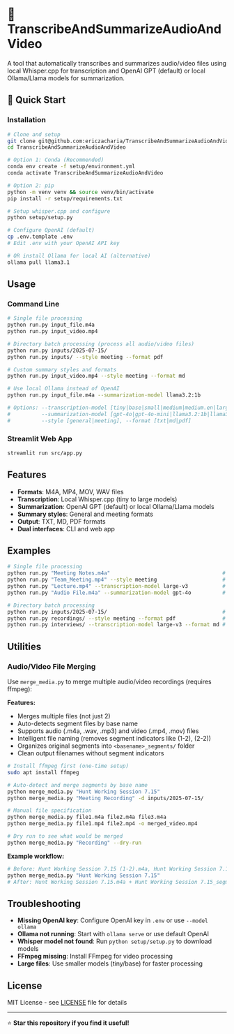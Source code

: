 # 🎵 TranscribeAndSummarizeAudioAndVideo

A tool that automatically transcribes and summarizes audio/video files using local Whisper.cpp for transcription and OpenAI GPT (default) or local Ollama/Llama models for summarization.

## 🚀 Quick Start

### Installation
```bash
# Clone and setup
git clone git@github.com:ericzacharia/TranscribeAndSummarizeAudioAndVideo.git
cd TranscribeAndSummarizeAudioAndVideo

# Option 1: Conda (Recommended)
conda env create -f setup/environment.yml
conda activate TranscribeAndSummarizeAudioAndVideo

# Option 2: pip
python -m venv venv && source venv/bin/activate
pip install -r setup/requirements.txt

# Setup whisper.cpp and configure
python setup/setup.py

# Configure OpenAI (default)
cp .env.template .env
# Edit .env with your OpenAI API key

# OR install Ollama for local AI (alternative)
ollama pull llama3.1
```

## Usage

### Command Line
```bash
# Single file processing
python run.py input_file.m4a
python run.py input_video.mp4

# Directory batch processing (process all audio/video files)
python run.py inputs/2025-07-15/
python run.py inputs/ --style meeting --format pdf

# Custom summary styles and formats
python run.py input_video.mp4 --style meeting --format md

# Use local Ollama instead of OpenAI
python run.py input_file.m4a --summarization-model llama3.2:1b

# Options: --transcription-model [tiny|base|small|medium|medium.en|large-v3], 
#          --summarization-model [gpt-4o|gpt-4o-mini|llama3.2:1b|llama3.2:3b|llama3.1:8b], 
#          --style [general|meeting], --format [txt|md|pdf]
```

### Streamlit Web App
```bash
streamlit run src/app.py
```

## Features

- **Formats**: M4A, MP4, MOV, WAV files
- **Transcription**: Local Whisper.cpp (tiny to large models)
- **Summarization**: OpenAI GPT (default) or local Ollama/Llama models
- **Summary styles**: General and meeting formats
- **Output**: TXT, MD, PDF formats
- **Dual interfaces**: CLI and web app

## Examples

```bash
# Single file processing
python run.py "Meeting Notes.m4a"                                    # iPhone voice memo with defaults
python run.py "Team_Meeting.mp4" --style meeting                     # Zoom recording with meeting format
python run.py "Lecture.mp4" --transcription-model large-v3           # High quality transcription
python run.py "Audio File.m4a" --summarization-model gpt-4o          # Custom OpenAI model

# Directory batch processing
python run.py inputs/2025-07-15/                                     # Process all files in date folder
python run.py recordings/ --style meeting --format pdf               # Meeting transcripts as PDFs
python run.py interviews/ --transcription-model large-v3 --format md # High quality batch processing
```

## Utilities

### Audio/Video File Merging
Use `merge_media.py` to merge multiple audio/video recordings (requires ffmpeg):

**Features:**
- Merges multiple files (not just 2)
- Auto-detects segment files by base name
- Supports audio (.m4a, .wav, .mp3) and video (.mp4, .mov) files
- Intelligent file naming (removes segment indicators like (1-2), (2-2))
- Organizes original segments into `<basename>_segments/` folder
- Clean output filenames without segment indicators

```bash
# Install ffmpeg first (one-time setup)
sudo apt install ffmpeg

# Auto-detect and merge segments by base name
python merge_media.py "Hunt Working Session 7.15"
python merge_media.py "Meeting Recording" -d inputs/2025-07-15/

# Manual file specification
python merge_media.py file1.m4a file2.m4a file3.m4a
python merge_media.py file1.mp4 file2.mp4 -o merged_video.mp4

# Dry run to see what would be merged
python merge_media.py "Recording" --dry-run
```

**Example workflow:**
```bash
# Before: Hunt Working Session 7.15 (1-2).m4a, Hunt Working Session 7.15 (2-2).m4a
python merge_media.py "Hunt Working Session 7.15"
# After: Hunt Working Session 7.15.m4a + Hunt Working Session 7.15_segments/ folder
```

## Troubleshooting

- **Missing OpenAI key**: Configure OpenAI key in `.env` or use `--model ollama`
- **Ollama not running**: Start with `ollama serve` or use default OpenAI
- **Whisper model not found**: Run `python setup/setup.py` to download models
- **FFmpeg missing**: Install FFmpeg for video processing
- **Large files**: Use smaller models (tiny/base) for faster processing

## License

MIT License - see [LICENSE](LICENSE) file for details

---

⭐ **Star this repository if you find it useful!**
